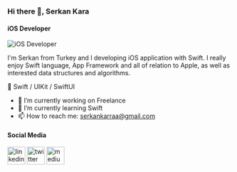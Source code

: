 ### Hi there 👋, Serkan Kara
#### iOS Developer
![iOS Developer](https://ajmendez.github.io/assets/helloworld_finished.png)

I'm Serkan from Turkey and I developing iOS application with Swift. I really enjoy Swift language, App Framework and all of relation to Apple, as well as interested data structures and algorithms.


📱 Swift / UIKit / SwiftUI 

- 🔭 I’m currently working on Freelance 
- 🌱 I’m currently learning Swift 
- 📫 How to reach me: serkankarraa@gmail.com 

#### Social Media


[<img src='https://cdn.jsdelivr.net/npm/simple-icons@3.0.1/icons/linkedin.svg' alt='linkedin' height='40'>](https://www.linkedin.com/in/serkan-kara-b09a19207//)  [<img src='https://cdn.jsdelivr.net/npm/simple-icons@3.0.1/icons/twitter.svg' alt='twitter' height='40'>](https://twitter.com/serkankarraa)  [<img src='https://cdn.jsdelivr.net/npm/simple-icons@3.0.1/icons/medium.svg' alt='medium' height='40'>](https://medium.com/@serkankaraa)  


